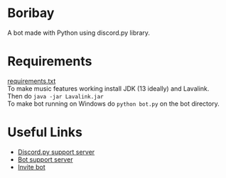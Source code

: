 # Boribay
A bot made with Python using discord.py library.

# Requirements
[requirements.txt](https://github.com/Dositan/boribay/blob/master/requirements.txt)<br/>
To make music features working install JDK (13 ideally) and Lavalink.<br/>
Then do `java -jar Lavalink.jar`<br/>
To make bot running on Windows do `python bot.py` on the bot directory.

# Useful Links
* [Discord.py support server](https://discord.gg/dpy)
* [Bot support server](https://discord.gg/cZy6TvDg79)
* [Invite bot](https://discord.com/api/oauth2/authorize?client_id=735397931355471893&permissions=8&scope=bot)